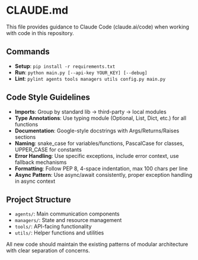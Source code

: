 # CLAUDE.md

This file provides guidance to Claude Code (claude.ai/code) when working with code in this repository.

## Commands

- **Setup**: `pip install -r requirements.txt`
- **Run**: `python main.py [--api-key YOUR_KEY] [--debug]`
- **Lint**: `pylint agents tools managers utils config.py main.py`

## Code Style Guidelines

- **Imports**: Group by standard lib → third-party → local modules
- **Type Annotations**: Use typing module (Optional, List, Dict, etc.) for all functions
- **Documentation**: Google-style docstrings with Args/Returns/Raises sections
- **Naming**: snake_case for variables/functions, PascalCase for classes, UPPER_CASE for constants
- **Error Handling**: Use specific exceptions, include error context, use fallback mechanisms
- **Formatting**: Follow PEP 8, 4-space indentation, max 100 chars per line
- **Async Pattern**: Use async/await consistently, proper exception handling in async context

## Project Structure

- `agents/`: Main communication components
- `managers/`: State and resource management
- `tools/`: API-facing functionality
- `utils/`: Helper functions and utilities

All new code should maintain the existing patterns of modular architecture with clear separation of concerns.
